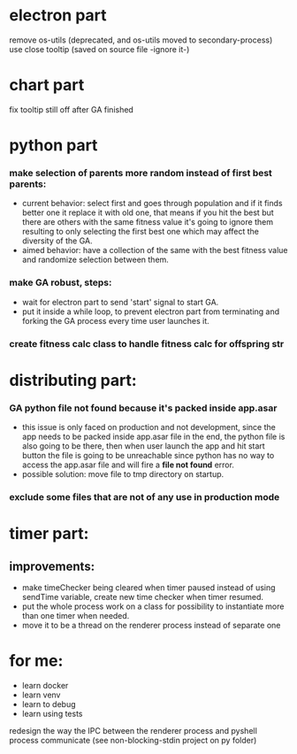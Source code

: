 # electron part

remove os-utils (deprecated, and os-utils moved to secondary-process)
use close tooltip (saved on source file -ignore it-)

# chart part

fix tooltip still off after GA finished

# python part

### make selection of parents more random instead of first best parents:

- current behavior: select first and goes through population
  and if it finds better one it replace it with old one, that means
  if you hit the best but there are others with the same fitness value
  it's going to ignore them resulting to only selecting the first best
  one which may affect the diversity of the GA.
- aimed behavior: have a collection of the same with the best fitness
  value and randomize selection between them.

### make GA robust, steps:

- wait for electron part to send 'start' signal to start GA.
- put it inside a while loop, to prevent electron part from terminating
  and forking the GA process every time user launches it.

### create fitness calc class to handle fitness calc for offspring str

# distributing part:

### GA python file not found because it's packed inside app.asar

- this issue is only faced on production and not development, since
  the app needs to be packed inside app.asar file in the end, the
  python file is also going to be there, then when user launch the app
  and hit start button the file is going to be unreachable since
  python has no way to access the app.asar file and will fire a **file
  not found** error.
- possible solution: move file to tmp directory on startup.

### exclude some files that are not of any use in production mode

# timer part:

## improvements:

- make timeChecker being cleared when timer paused instead of using
  sendTime variable, create new time checker when timer resumed.
- put the whole process work on a class for possibility to instantiate
  more than one timer when needed.
- move it to be a thread on the renderer process instead of separate one

# for me:

- learn docker
- learn venv
- learn to debug
- learn using tests

redesign the way the IPC between the renderer process and pyshell
process communicate (see non-blocking-stdin project on py folder)
